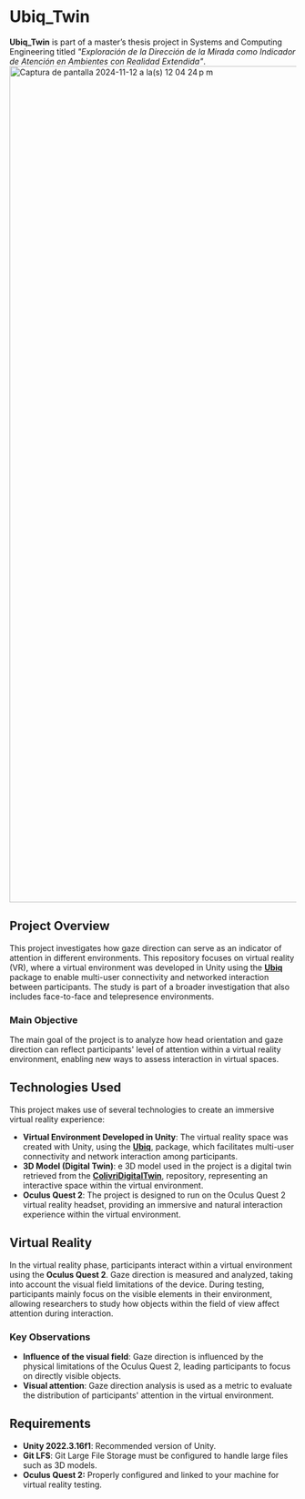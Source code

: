 # Ubiq_Twin

**Ubiq_Twin** is part of a master’s thesis project in Systems and Computing Engineering titled *"Exploración de la Dirección de la Mirada como Indicador de Atención en Ambientes con Realidad Extendida"*.
<img width="1470" alt="Captura de pantalla 2024-11-12 a la(s) 12 04 24 p m" src="https://github.com/user-attachments/assets/bc7f481b-d865-4f45-b6a1-ffc06d73063d" />

## Project Overview

This project investigates how gaze direction can serve as an indicator of attention in different environments. This repository focuses on virtual reality (VR), where a virtual environment was developed in Unity using the **[Ubiq](https://github.com/UCL-VR/ubiq)** package to enable multi-user connectivity and networked interaction between participants. The study is part of a broader investigation that also includes face-to-face and telepresence environments.

### Main Objective

The main goal of the project is to analyze how head orientation and gaze direction can reflect participants' level of attention within a virtual reality environment, enabling new ways to assess interaction in virtual spaces.

## Technologies Used

This project makes use of several technologies to create an immersive virtual reality experience:

- **Virtual Environment Developed in Unity**: The virtual reality space was created with Unity, using the **[Ubiq](https://github.com/UCL-VR/ubiq)**, package, which facilitates multi-user connectivity and network interaction among participants.
- **3D Model (Digital Twin)**: e 3D model used in the project is a digital twin retrieved from the **[ColivriDigitalTwin](https://github.com/imagine-uniandes/ColivriDigitalTwin)**, repository, representing an interactive space within the virtual environment.
- **Oculus Quest 2**: The project is designed to run on the Oculus Quest 2 virtual reality headset, providing an immersive and natural interaction experience within the virtual environment.

## Virtual Reality

In the virtual reality phase, participants interact within a virtual environment using the **Oculus Quest 2**. Gaze direction is measured and analyzed, taking into account the visual field limitations of the device. During testing, participants mainly focus on the visible elements in their environment, allowing researchers to study how objects within the field of view affect attention during interaction.

### Key Observations
- **Influence of the visual field**: Gaze direction is influenced by the physical limitations of the Oculus Quest 2, leading participants to focus on directly visible objects.
- **Visual attention**: Gaze direction analysis is used as a metric to evaluate the distribution of participants' attention in the virtual environment.
  
## Requirements
- **Unity 2022.3.16f1**: Recommended version of Unity.
- **Git LFS**: Git Large File Storage must be configured to handle large files such as 3D models.
- **Oculus Quest 2:** Properly configured and linked to your machine for virtual reality testing.
